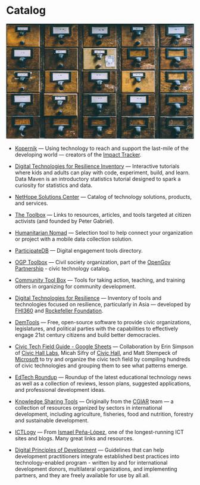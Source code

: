 # Catalog

![catalog](../../images/catalog.jpg)

- [Kopernik](https://kopernik.info) — Using technology to reach and support the last-mile of the developing world — creators of the [Impact Tracker](http://impacttrackertech.kopernik.info).

- [Digital Technologies for Resilience Inventory](https://sites.google.com/view/digitaltech4resilience/inventory) — Interactive tutorials where kids and adults can play with code, experiment, build, and learn. Data Maven is an introductory statistics tutorial designed to spark a curiosity for statistics and data.

- [NetHope Solutions Center](https://solutionscenter.nethope.org) — Catalog of technology solutions, products, and services.

- [The Toolbox](http://www.thetoolbox.org) — Links to resources, articles, and tools targeted at citizen activists (and founded by Peter Gabriel).

- [Humanitarian Nomad](https://humanitarian-nomad.org/online-selection-tool) — Selection tool to help connect your organization or project with a mobile data collection solution.

- [ParticipateDB](http://www.participatedb.com) — Digital engagement tools directory.

- [OGP Toolbox](https://ogptoolbox.org) — Civil society organization, part of the [OpenGov Partnership](https://www.opengovpartnership.org/) - civic technology catalog.

- [Community Tool Box](http://ctb.ku.edu) — Tools for taking action, teaching, and training others in organizing for community development.

- [Digital Technologies for Resilience](https://sites.google.com/view/digitaltech4resilience/home) — Inventory of tools and technologies focused on resilience, particularly in Asia — developed by [FHI360](https://www.fhi360.org) and [Rockefeller Foundation](https://www.rockefellerfoundation.org).

- [DemTools](https://dem.tools) — Free, open-source software to provide civic organizations, legislatures, and political parties with the capabilities to effectively engage 21st century citizens and build better democracies.

- [Civic Tech Field Guide - Google Sheets](https://docs.google.com/spreadsheets/d/1FzmvVAKOOFdixCs7oz88cz9g1fFPHDlg0AHgHCwhf4A/edit#gid=0) — Collaboration by Erin Simpson of [Civic Hall Labs](https://www.civichalllabs.org), Micah Sifry of [Civic Hall](https://civichall.org), and Matt Stempeck of [Microsoft](https://www.microsoft.com) to try and organize the civic tech field by compiling hundreds of civic technologies and grouping them to see what patterns emerge.

- [EdTech Roundup](http://www.edtechroundup.org/) — Roundup of the latest educational technology news as well as a collection of reviews, lesson plans, suggested applications, and professional development ideas.

- [Knowledge Sharing Tools](http://www.kstoolkit.org) — Originally from the [CGIAR](https://www.cgiar.org/) team — a collection of resources organized by sectors in international development, including agriculture, fisheries, food and nutrition, forestry and sustainable development.

- [ICTLogy](http://ictlogy.net) — From [Ismael Peña-López](http://ictlogy.net/about-me/), one of the longest-running ICT sites and blogs. Many great links and resources.

- [Digital Principles of Development](https://digitalprinciples.org) — Guidelines that can help development practitioners integrate established best practices into technology-enabled program - written by and for international development donors, multilateral organizations, and implementing partners, and they are freely available for use by all.all.



